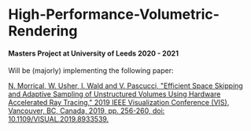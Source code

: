 # High-Performance-Volumetric-Rendering
#### Masters Project at University of Leeds 2020 - 2021

Will be (majorly) implementing the following paper:

[N. Morrical, W. Usher, I. Wald and V. Pascucci, "Efficient Space Skipping and Adaptive Sampling of Unstructured Volumes Using Hardware Accelerated Ray Tracing," 2019 IEEE Visualization Conference (VIS), Vancouver, BC, Canada, 2019, pp. 256-260, doi: 10.1109/VISUAL.2019.8933539.](https://ieeexplore.ieee.org/document/8933539)
